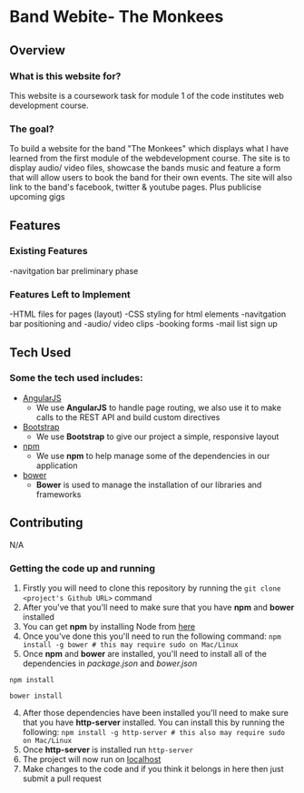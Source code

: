 # Band Webite- The Monkees

## Overview

### What is this website for?

This website is a coursework task for module 1 of the code institutes web development course.

### The goal?

To build a website for the band "The Monkees" which displays what I have learned from the first module of the webdevelopment course. The site is to display audio/ video files, showcase the bands music and feature a form that will allow users to book the band for their own events. The site will also link to the band's facebook, twitter & youtube pages. Plus publicise upcoming gigs

## Features

### Existing Features
-navitgation bar preliminary phase

### Features Left to Implement
-HTML files for pages (layout)
-CSS styling for html elements
-navitgation bar positioning and 
-audio/ video clips
-booking forms
-mail list sign up

## Tech Used

### Some the tech used includes:
- [AngularJS](https://angularjs.org/)
	- We use **AngularJS** to handle page routing, we also use it to make calls to the REST API and build custom directives
- [Bootstrap](http://getbootstrap.com/)
	- We use **Bootstrap** to give our project a simple, responsive layout
- [npm](https://www.npmjs.com/)
	- We use **npm** to help manage some of the dependencies in our application
- [bower](https://bower.io/)
	- **Bower** is used to manage the installation of our libraries and frameworks
 
## Contributing
N/A

### Getting the code up and running
1. Firstly you will need to clone this repository by running the ```git clone <project's Github URL>``` command
2. After you've that you'll need to make sure that you have **npm** and **bower** installed
  1. You can get **npm** by installing Node from [here](https://nodejs.org/en/)
  2. Once you've done this you'll need to run the following command:
  	 `npm install -g bower # this may require sudo on Mac/Linux`
3. Once **npm** and **bower** are installed, you'll need to install all of the dependencies in *package.json* and *bower.json*
  ```
  npm install

  bower install
  ```
4. After those dependencies have been installed you'll need to make sure that you have **http-server** installed. You can install this by running the following: ```npm install -g http-server # this also may require sudo on Mac/Linux```
5. Once **http-server** is installed run ```http-server```
6. The project will now run on [localhost](http://127.0.0.1:8080)
7. Make changes to the code and if you think it belongs in here then just submit a pull request